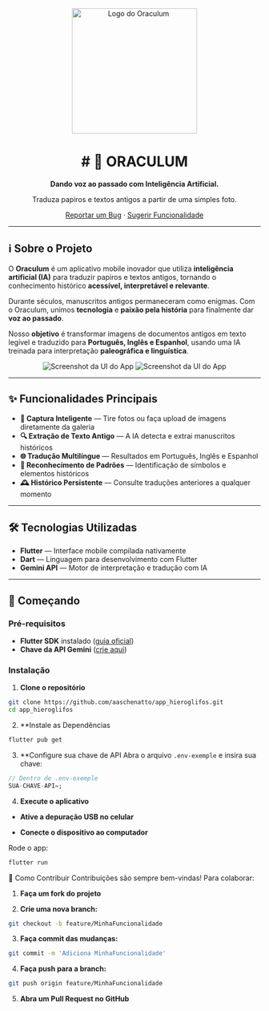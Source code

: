 <div align="center">
  <img src="https://placehold.co/600x300/2a2a2a/c0c0c0?text=ORACULUM" alt="Logo do Oraculum" width="250"/>
  <h1># 📜 ORACULUM</h1>
  <p><strong>Dando voz ao passado com Inteligência Artificial.</strong></p>
  <p>Traduza papiros e textos antigos a partir de uma simples foto.</p>
  <p>
    <a href="https://github.com/aaschenatto/app_hieroglifos/issues">Reportar um Bug</a>
    ·
    <a href="https://github.com/aaschenatto/app_hieroglifos/issues">Sugerir Funcionalidade</a>
  </p>
</div>

---

## ℹ️ Sobre o Projeto

O **Oraculum** é um aplicativo mobile inovador que utiliza **inteligência artificial (IA)** para traduzir papiros e textos antigos, tornando o conhecimento histórico **acessível, interpretável e relevante**.

Durante séculos, manuscritos antigos permaneceram como enigmas. Com o Oraculum, unimos **tecnologia** e **paixão pela história** para finalmente dar **voz ao passado**.

Nosso **objetivo** é transformar imagens de documentos antigos em texto legível e traduzido para **Português, Inglês e Espanhol**, usando uma IA treinada para interpretação **paleográfica e linguística**.

<div align="center">
  <img src="https://placehold.co/250x500/1e1e1e/c0c0c0?text=UI+Screenshot+1" alt="Screenshot da UI do App"/>
  <img src="https://placehold.co/250x500/1e1e1e/c0c0c0?text=UI+Screenshot+2" alt="Screenshot da UI do App"/>
</div>

---

## ✨ Funcionalidades Principais

- **📸 Captura Inteligente** — Tire fotos ou faça upload de imagens diretamente da galeria  
- **🔍 Extração de Texto Antigo** — A IA detecta e extrai manuscritos históricos  
- **🌐 Tradução Multilíngue** — Resultados em Português, Inglês e Espanhol  
- **🧠 Reconhecimento de Padrões** — Identificação de símbolos e elementos históricos  
- **🕰️ Histórico Persistente** — Consulte traduções anteriores a qualquer momento  

---

## 🛠️ Tecnologias Utilizadas

- **Flutter** — Interface mobile compilada nativamente  
- **Dart** — Linguagem para desenvolvimento com Flutter  
- **Gemini API** — Motor de interpretação e tradução com IA  

---

## 🚀 Começando

### Pré-requisitos

- **Flutter SDK** instalado ([guia oficial](https://flutter.dev/docs/get-started/install))  
- **Chave da API Gemini** ([crie aqui](https://ai.google.dev/gemini-api))  

### Instalação

1. **Clone o repositório**
```bash
git clone https://github.com/aaschenatto/app_hieroglifos.git
cd app_hieroglifos
```
2. **Instale as Dependências
```bash
flutter pub get
```

3. **Configure sua chave de API
Abra o arquivo ```.env-exemple``` e insira sua chave:
```dart
// Dentro de .env-exemple
SUA-CHAVE-API=;
```
4. **Execute o aplicativo**

- **Ative a depuração USB no celular**

- **Conecte o dispositivo ao computador**

Rode o app:

```bash
flutter run
```

🤝 Como Contribuir
Contribuições são sempre bem-vindas! Para colaborar:

1. **Faça um fork do projeto**

2. **Crie uma nova branch:**
```bash
git checkout -b feature/MinhaFuncionalidade
```
3. **Faça commit das mudanças:**
```bash
git commit -m 'Adiciona MinhaFuncionalidade'
```
4. **Faça push para a branch:**
```bash
git push origin feature/MinhaFuncionalidade
```
5. **Abra um Pull Request no GitHub**

